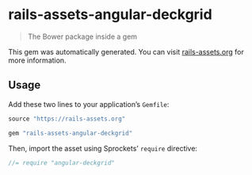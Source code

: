 # rails-assets-angular-deckgrid

> The Bower package inside a gem

This gem was automatically generated. You can visit [rails-assets.org](https://rails-assets.org) for more information.

## Usage

Add these two lines to your application’s `Gemfile`:

```ruby
source "https://rails-assets.org"

gem "rails-assets-angular-deckgrid"
```

Then, import the asset using Sprockets’ `require` directive:

```js
//= require "angular-deckgrid"
```
